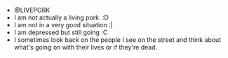 - @LIVEPORK
- I am not actually a living pork. :D
- I am not in a very good situation :|
- I am depressed but still going :C
- I sometimes look back on the people I see on the street and think about what's going on with their lives or if they're dead.
<!---
0xLIVEPORK/0xLIVEPORK is a ✨ special ✨ repository because its `README.md` (this file) appears on your GitHub profile.
You can click the Preview link to take a look at your changes.
--->
